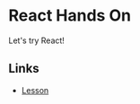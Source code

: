 # React Hands On

Let's try React!


## Links

- [Lesson](https://www.udemy.com/course/react-the-complete-guide-incl-redux)
